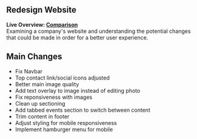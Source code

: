 ## Redesign Website
**Live Overview: [Comparison](https://nifty-neumann-c8ae0d.netlify.app/)**\
Examining a company's website and understanding the potential changes that could be made in order for a better user experience.

## Main Changes
- Fix Navbar
- Top contact link/social icons adjusted
- Better main image quality
- Add text overlay to image instead of editing photo
- Fix reponsiveness with images
- Clean up sectioning
- Add tabbed events section to switch between content
- Trim content in footer
- Adjust styling for mobile responsiveness
- Implement hamburger menu for mobile

